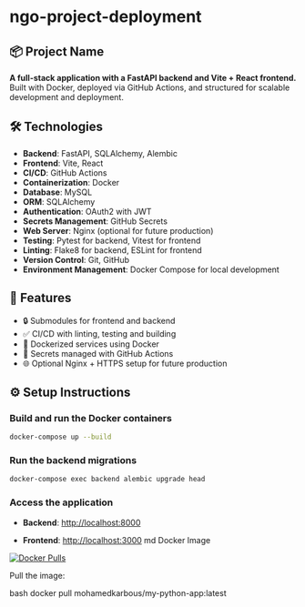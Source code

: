 # ngo-project-deployment

## 📦 Project Name

**A full-stack application with a FastAPI backend and Vite + React frontend.**  
Built with Docker, deployed via GitHub Actions, and structured for scalable development and deployment.

## 🛠️ Technologies

- **Backend**: FastAPI, SQLAlchemy, Alembic
- **Frontend**: Vite, React
- **CI/CD**: GitHub Actions
- **Containerization**: Docker
- **Database**: MySQL
- **ORM**: SQLAlchemy
- **Authentication**: OAuth2 with JWT
- **Secrets Management**: GitHub Secrets
- **Web Server**: Nginx (optional for future production)
- **Testing**: Pytest for backend, Vitest for frontend
- **Linting**: Flake8 for backend, ESLint for frontend
- **Version Control**: Git, GitHub
- **Environment Management**: Docker Compose for local development

## 🚀 Features

- 🔒 Submodules for frontend and backend
- ✅ CI/CD with linting, testing and building
- 🐳 Dockerized services using Docker
- 🔐 Secrets managed with GitHub Actions
- 🌐 Optional Nginx + HTTPS setup for future production

## ⚙️ Setup Instructions


### Build and run the Docker containers

```bash
docker-compose up --build
```

### Run the backend migrations

```bash
docker-compose exec backend alembic upgrade head
```

### Access the application

- **Backend**: [http://localhost:8000](http://localhost:8000)
  
- **Frontend**: [http://localhost:3000](http://localhost:3000)
md
Docker Image

[![Docker Pulls](https://img.shields.io/docker/pulls/mohamedkarbous/my-python-app)](https://hub.docker.com/r/mohamedkarbous/my-python-app)

Pull the image:

bash
docker pull mohamedkarbous/my-python-app:latest
```




